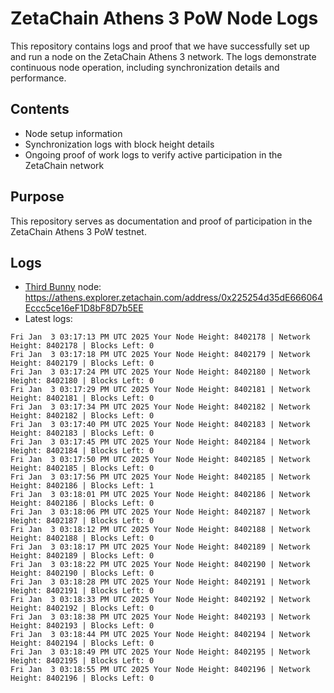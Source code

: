 # ZetaChain Athens 3 PoW Node Logs
This repository contains logs and proof that we have successfully set up and run a node on the ZetaChain Athens 3 network. The logs demonstrate continuous node operation, including synchronization details and performance.

## Contents
- Node setup information
- Synchronization logs with block height details
- Ongoing proof of work logs to verify active participation in the ZetaChain network

## Purpose
This repository serves as documentation and proof of participation in the ZetaChain Athens 3 PoW testnet.

## Logs

- [Third Bunny](https://thirdbunny.xyz/) node: https://athens.explorer.zetachain.com/address/0x225254d35dE666064Eccc5ce16eF1D8bF8D7b5EE
- Latest logs:
```
Fri Jan  3 03:17:13 PM UTC 2025 Your Node Height: 8402178 | Network Height: 8402178 | Blocks Left: 0
Fri Jan  3 03:17:18 PM UTC 2025 Your Node Height: 8402179 | Network Height: 8402179 | Blocks Left: 0
Fri Jan  3 03:17:24 PM UTC 2025 Your Node Height: 8402180 | Network Height: 8402180 | Blocks Left: 0
Fri Jan  3 03:17:29 PM UTC 2025 Your Node Height: 8402181 | Network Height: 8402181 | Blocks Left: 0
Fri Jan  3 03:17:34 PM UTC 2025 Your Node Height: 8402182 | Network Height: 8402182 | Blocks Left: 0
Fri Jan  3 03:17:40 PM UTC 2025 Your Node Height: 8402183 | Network Height: 8402183 | Blocks Left: 0
Fri Jan  3 03:17:45 PM UTC 2025 Your Node Height: 8402184 | Network Height: 8402184 | Blocks Left: 0
Fri Jan  3 03:17:50 PM UTC 2025 Your Node Height: 8402185 | Network Height: 8402185 | Blocks Left: 0
Fri Jan  3 03:17:56 PM UTC 2025 Your Node Height: 8402185 | Network Height: 8402186 | Blocks Left: 1
Fri Jan  3 03:18:01 PM UTC 2025 Your Node Height: 8402186 | Network Height: 8402186 | Blocks Left: 0
Fri Jan  3 03:18:06 PM UTC 2025 Your Node Height: 8402187 | Network Height: 8402187 | Blocks Left: 0
Fri Jan  3 03:18:12 PM UTC 2025 Your Node Height: 8402188 | Network Height: 8402188 | Blocks Left: 0
Fri Jan  3 03:18:17 PM UTC 2025 Your Node Height: 8402189 | Network Height: 8402189 | Blocks Left: 0
Fri Jan  3 03:18:22 PM UTC 2025 Your Node Height: 8402190 | Network Height: 8402190 | Blocks Left: 0
Fri Jan  3 03:18:28 PM UTC 2025 Your Node Height: 8402191 | Network Height: 8402191 | Blocks Left: 0
Fri Jan  3 03:18:33 PM UTC 2025 Your Node Height: 8402192 | Network Height: 8402192 | Blocks Left: 0
Fri Jan  3 03:18:38 PM UTC 2025 Your Node Height: 8402193 | Network Height: 8402193 | Blocks Left: 0
Fri Jan  3 03:18:44 PM UTC 2025 Your Node Height: 8402194 | Network Height: 8402194 | Blocks Left: 0
Fri Jan  3 03:18:49 PM UTC 2025 Your Node Height: 8402195 | Network Height: 8402195 | Blocks Left: 0
Fri Jan  3 03:18:55 PM UTC 2025 Your Node Height: 8402196 | Network Height: 8402196 | Blocks Left: 0
```
